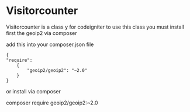 # Visitorcounter
Visitorcounter is a class y for codeigniter
to use this class you must install first the geoip2 via composer

add this into your composer.json file
```
{
"require":
    {    
        "geoip2/geoip2": "~2.0"        
    }
}
```
or install via composer

composer require geoip2/geoip2:~2.0<br/>
